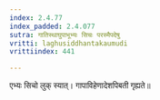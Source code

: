 ```yaml
---
index: 2.4.77
index_padded: 2.4.077
sutra: गातिस्थाघुपाभूभ्यः सिचः परस्मैपदेषु
vritti: laghusiddhantakaumudi
vrittiindex: 441

---
```

एभ्यः सिचो लुक् स्यात्। गापाविहेणादेशपिबती गृह्यते॥